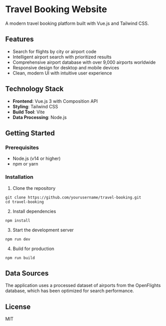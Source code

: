 # Travel Booking Website

A modern travel booking platform built with Vue.js and Tailwind CSS.

## Features

- Search for flights by city or airport code
- Intelligent airport search with prioritized results
- Comprehensive airport database with over 9,000 airports worldwide
- Responsive design for desktop and mobile devices
- Clean, modern UI with intuitive user experience

## Technology Stack

- **Frontend**: Vue.js 3 with Composition API
- **Styling**: Tailwind CSS
- **Build Tool**: Vite
- **Data Processing**: Node.js

## Getting Started

### Prerequisites

- Node.js (v14 or higher)
- npm or yarn

### Installation

1. Clone the repository
```
git clone https://github.com/yourusername/travel-booking.git
cd travel-booking
```

2. Install dependencies
```
npm install
```

3. Start the development server
```
npm run dev
```

4. Build for production
```
npm run build
```

## Data Sources

The application uses a processed dataset of airports from the OpenFlights database, which has been optimized for search performance.

## License

MIT
